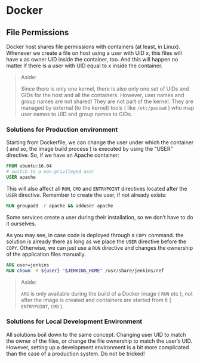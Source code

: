 # Docker

## File Permissions

Docker host shares file permissions with containers (at least, in Linux). Whenever we create a file on host using a user with UID x, this files will have x as owner UID inside the container, too. And this will happen no matter if there is a user with UID equal to x inside the container. 

> Aside:
> 
> Since there is only one kernel, there is also only one set of UIDs and GIDs for the host and all the containers.
> However, user names and group names are not shared! They are not part of the kernel. They are managed by external (to the kernel) tools ( like `/etc/passwd` ) who map user names to UID and group names to GIDs. 


### Solutions for Production environment

Starting from Dockerfile, we can change the user under which the container ( and so, the image build process ) is executed by using the “USER” directive. So, if we have an Apache container:

~~~Dockerfile
FROM ubuntu:16.04
# switch to a non-privileged user
USER apache
~~~

This will also affect all `RUN`, `CMD` and `ENTRYPOINT` directives located after the `USER` directive. Remember to create the user, if not already exists:

~~~Dockerfile
RUN groupadd -r apache && adduser apache
~~~

Some services create a user during their installation, so we don’t have to do it ourselves.

As you may see, in case code is deployed through a `COPY` command. the solution is already there as long as we place the `USER` directive before the `COPY`. Otherwise, we can just use a `RUN` directive and changes the ownership of the application files manually.

~~~Dockerfile
ARG user=jenkins
RUN chown -R ${user} "$JENKINS_HOME" /usr/share/jenkins/ref
~~~

> Aside:
> 
> `ARG` is only available during the build of a Docker image ( `RUN` etc ), not after the image is created and containers are started from it ( `ENTRYPOINT`, `CMD` ).

### Solutions for Local Development Environment

All solutions boil down to the same concept. Changing user UID to match the owner of the files, or change the file ownership to match the user’s UID. However, setting up a development environment is a bit more complicated than the case of a production system. Do not be tricked!